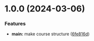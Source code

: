 # 1.0.0 (2024-03-06)


### Features

* **main:** make course structure ([6fe816d](https://github.com/eksinushko/os-intro/commit/6fe816d61826e10946336dca0fd5f096d002d10a))



